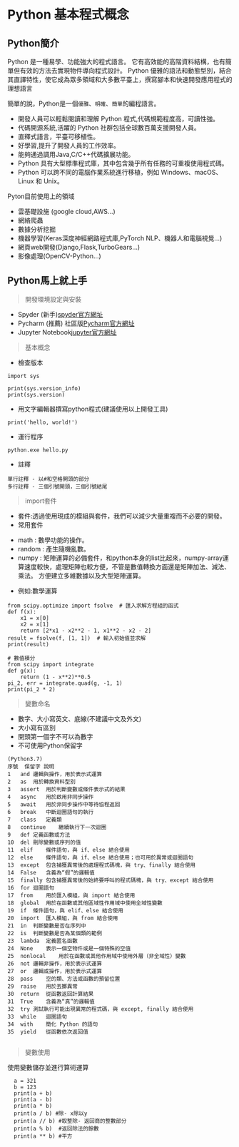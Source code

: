 # Python 基本程式概念

## Python簡介

Python 是一種易學、功能強大的程式語言。 它有高效能的高階資料結構，也有簡單但有效的方法去實現物件導向程式設計。 Python 優雅的語法和動態型別，結合其直譯特性，使它成為眾多領域和大多數平臺上，撰寫腳本和快速開發應用程式的理想語言

簡單的說，Python是一個`優雅`、`明確`、`簡單`的編程語言。
- 開發人員可以輕鬆閱讀和理解 Python 程式,代碼規範程度高，可讀性強。
- 代碼開源系統,活躍的 Python 社群包括全球數百萬支援開發人員。
- 直釋式語言，平臺可移植性。
- 好學習,提升了開發人員的工作效率。
- 能夠通過調用Java,C/C++代碼擴展功能。
- Python 具有大型標準程式庫，其中包含幾乎所有任務的可重複使用程式碼。
- Python 可以跨不同的電腦作業系統進行移植，例如 Windows、macOS、Linux 和 Unix。
  
Pyton目前使用上的領域
- 雲基礎設施 (google cloud,AWS...)
- 網絡爬蟲
- 數據分析挖掘
- 機器學習(Keras深度神經網路程式庫,PyTorch NLP、機器人和電腦視覺...)
- 網頁web開發(Django,Flask,TurboGears...)
- 影像處理(OpenCV-Python...)

## Python馬上就上手

>開發環境設定與安裝
* Spyder (新手)[spyder官方網址](https://www.spyder-ide.org/)
* Pycharm (推薦) 社區版[Pycharm官方網址](https://www.jetbrains.com/pycharm/)
* Jupyter Notebook[jupyter官方網址](https://jupyter.org/install)
  
>基本概念
* 檢查版本
```
import sys

print(sys.version_info)
print(sys.version)
```
* 用文字編輯器撰寫python程式(建議使用以上開發工具)
```
print('hello, world!')
```
* 運行程序
```
python.exe hello.py
```
* 註釋
```
單行註釋 - 以#和空格開頭的部分
多行註釋 - 三個引號開頭，三個引號結尾
```
> import套件
* 套件:透過使用現成的模組與套件，我們可以減少大量重複而不必要的開發。
* 常用套件
- math : 數學功能的操作。
- random : 產生隨機亂數。
- numpy : 矩陣運算的必備套件，和python本身的list比起來，numpy-array運算速度較快，處理矩陣也較方便，不管是數值轉換方面還是矩陣加法、減法、乘法。 方便建立多維數據以及大型矩陣運算。

* 例如:數學運算
```
from scipy.optimize import fsolve  # 匯入求解方程組的函式
def f(x):
    x1 = x[0]
    x2 = x[1]
    return [2*x1 - x2**2 - 1, x1**2 - x2 - 2]
result = fsolve(f, [1, 1])  # 輸入初始值並求解
print(result)

# 數值積分
from scipy import integrate
def g(x):
    return (1 - x**2)**0.5
pi_2, err = integrate.quad(g, -1, 1)
print(pi_2 * 2)
```

>變數命名
* 數字、大小寫英文、底線(不建議中文及外文)
* 大小寫有區別
* 開頭第一個字不可以為數字
* 不可使用Python保留字
```
(Python3.7)
序號	保留字	說明
1	and	邏輯與操作，用於表示式運算
2	as	用於轉換資料型別
3	assert	用於判斷變數或條件表示式的結果
4	async	用於啟用非同步操作
5	await	用於非同步操作中等待協程返回
6	break	中斷迴圈語句的執行
7	class	定義類
8	continue	繼續執行下一次迴圈
9	def	定義函數或方法
10	del	刪除變數或序列的值
11	elif	條件語句，與 if、else 結合使用
12	else	條件語句，與 if、else 結合使用；也可用於異常或迴圈語句
13	except	包含捕獲異常後的處理程式碼塊，與 try、finally 結合使用
14	False	含義為“假”的邏輯值
15	finally	包含捕獲異常後的始終要呼叫的程式碼塊，與 try、except 結合使用
16	for	迴圈語句
17	from	用於匯入模組，與 import 結合使用
18	global	用於在函數或其他區域性作用域中使用全域性變數
19	if	條件語句，與 elif、else 結合使用
20	import	匯入模組，與 from 結合使用
21	in	判斷變數是否在序列中
22	is	判斷變數是否為某個類的範例
23	lambda	定義匿名函數
24	None	表示一個空物件或是一個特殊的空值
25	nonlocal	用於在函數或其他作用域中使用外層（非全域性）變數
26	not	邏輯非操作，用於表示式運算
27	or	邏輯或操作，用於表示式運算
28	pass	空的類、方法或函數的預留位置
29	raise	用於丟擲異常
30	return	從函數返回計算結果
31	True	含義為“真”的邏輯值
32	try	測試執行可能出現異常的程式碼，與 except, finally 結合使用
33	while	迴圈語句
34	with	簡化 Python 的語句
35	yield	從函數依次返回值
 
```

>變數使用

使用變數儲存並進行算術運算
```
  a = 321
  b = 123
  print(a + b)
  print(a - b)
  print(a * b)
  print(a / b) #除- x除以y
  print(a // b) #取整除- 返回商的整數部分
  print(a % b)  #返回除法的餘數
  print(a ** b) #平方
```
